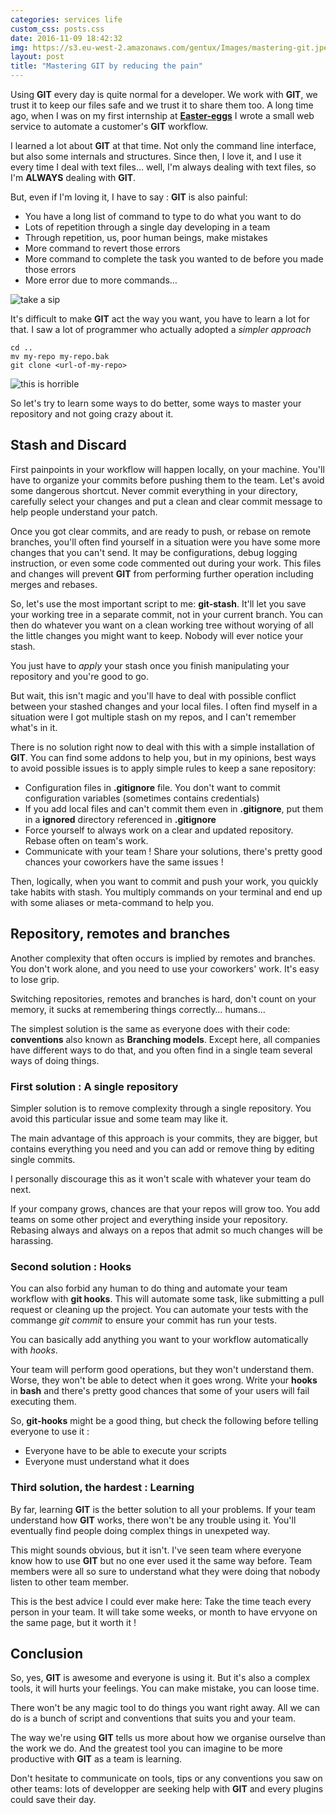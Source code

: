 ```yaml
---
categories: services life
custom_css: posts.css
date: 2016-11-09 18:42:32
img: https://s3.eu-west-2.amazonaws.com/gentux/Images/mastering-git.jpeg
layout: post
title: "Mastering GIT by reducing the pain"
---
```


Using **GIT** every day is quite normal for a developer. We work with **GIT**,
we trust it to keep our files safe and we trust it to share them too. A long
time ago, when I was on my first internship at
[**Easter-eggs**](http://easter-eggs.com/) I wrote a small web service to
automate a customer's **GIT** workflow.

I learned a lot about **GIT** at that time. Not only the command line interface,
but also some internals and structures. Since then, I love it, and I use it
every time I deal with text files… well, I'm always dealing with text files, so
I'm **ALWAYS** dealing with **GIT**.

But, even if I'm loving it, I have to say : **GIT** is also painful:

* You have a long list of command to type to do what you want to do
* Lots of repetition through a single day developing in a team
* Through repetition, us, poor human beings, make mistakes
* More command to revert those errors
* More command to complete the task you wanted to de before you made those
  errors
* More error due to more commands…

![take a sip](http://www.gizmodo.in/photo/47475817.cms)

It's difficult to make **GIT** act the way you want, you have to learn a lot for
that. I saw a lot of programmer who actually adopted a *simpler approach*

```
cd ..
mv my-repo my-repo.bak
git clone <url-of-my-repo>
```

![this is horrible](https://media.giphy.com/media/t3iWR3dkTsW9q/giphy.gif)

So let's try to learn some ways to do better, some ways to master your
repository and not going crazy about it.

## Stash and Discard

First painpoints in your workflow will happen locally, on your machine. You'll
have to organize your commits before pushing them to the team. Let's avoid some
dangerous shortcut. Never commit everything in your directory, carefully select
your changes and put a clean and clear commit message to help people understand
your patch.

Once you got clear commits, and are ready to push, or rebase on remote branches,
you'll often find yourself in a situation were you have some more changes that
you can't send. It may be configurations, debug logging instruction, or even
some code commented out during your work. This files and changes will prevent
**GIT** from performing further operation including merges and rebases.

So, let's use the most important script to me: **git-stash**. It'll let you save
your working tree in a separate commit, not in your current branch. You can then
do whatever you want on a clean working tree without worying of all the little
changes you might want to keep. Nobody will ever notice your stash.

You just have to *apply* your stash once you finish manipulating your repository
and you're good to go.

But wait, this isn't magic and you'll have to deal with possible conflict
between your stashed changes and your local files. I often find myself in a
situation were I got multiple stash on my repos, and I can't remember what's in
it.

There is no solution right now to deal with this with a simple installation of
**GIT**. You can find some addons to help you, but in my opinions, best ways to
avoid possible issues is to apply simple rules to keep a sane repository:

* Configuration files in **.gitignore** file. You don't want to commit
  configuration variables (sometimes contains credentials)
* If you add local files and can't commit them even in **.gitignore**, put them
  in a **ignored** directory referenced in **.gitignore**
* Force yourself to always work on a clear and updated repository. Rebase often
  on team's work.
* Communicate with your team ! Share your solutions, there's pretty good chances
  your coworkers have the same issues !

Then, logically, when you want to commit and push your work, you quickly take
habits with stash. You multiply commands on your terminal and end up with some
aliases or meta-command to help you.

## Repository, remotes and branches

Another complexity that often occurs is implied by remotes and branches. You
don't work alone, and you need to use your coworkers' work. It's easy to lose
grip.

Switching repositories, remotes and branches is hard, don't count on your
memory, it sucks at remembering things correctly… humans…

The simplest solution is the same as everyone does with their code:
**conventions** also known as **Branching models**. Except here, all companies
have different ways to do that, and you often find in a single team several ways
of doing things.

### First solution : A single repository

Simpler solution is to remove complexity through a single repository. You avoid
this particular issue and some team may like it.

The main advantage of this approach is your commits, they are bigger, but
contains everything you need and you can add or remove thing by editing single
commits.

I personally discourage this as it won't scale with whatever your team do next.

If your company grows, chances are that your repos will grow too. You add teams
on some other project and everything inside your repository. Rebasing always and
always on a repos that admit so much changes will be harassing.

### Second solution : Hooks

You can also forbid any human to do thing and automate your team workflow with
**git hooks**. This will automate some task, like submitting a pull request or
cleaning up the project. You can automate your tests with the commange *git
commit* to ensure your commit has run your tests.

You can basically add anything you want to your workflow automatically with
*hooks*.

Your team will perform good operations, but they won't understand them. Worse,
they won't be able to detect when it goes wrong. Write your **hooks** in
**bash** and there's pretty good chances that some of your users will fail
executing them.

So, **git-hooks** might be a good thing, but check the following before telling
everyone to use it :

* Everyone have to be able to execute your scripts
* Everyone must understand what it does

### Third solution, the hardest : Learning

By far, learning **GIT** is the better solution to all your problems. If your
team understand how **GIT** works, there won't be any trouble using it. You'll
eventually find people doing complex things in unexpeted way.

This might sounds obvious, but it isn't. I've seen team where everyone know how
to use **GIT** but no one ever used it the same way before. Team members were
all so sure to understand what they were doing that nobody listen to other team
member.

This is the best advice I could ever make here: Take the time teach every person
in your team. It will take some weeks, or month to have ervyone on the same
page, but it worth it !

## Conclusion

So, yes, **GIT** is awesome and everyone is using it. But it's also a complex
tools, it will hurts your feelings. You can make mistake, you can loose time.

There won't be any magic tool to do things you want right away. All we can do is
a bunch of script and conventions that suits you and your team.

The way we're using **GIT** tells us more about how we organise ourselve than
the work we do. And the greatest tool you can imagine to be more productive with
**GIT** as a team is learning.

Don't hesitate to communicate on tools, tips or any conventions you saw on other
teams: lots of developper are seeking help with **GIT** and every plugins could
save their day.
